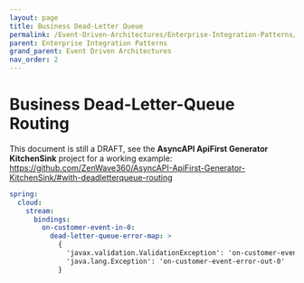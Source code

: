 ```yaml
---
layout: page
title: Business Dead-Letter Queue
permalink: /Event-Driven-Architectures/Enterprise-Integration-Patterns/Business-Dead-Letter-Queue
parent: Enterprise Integration Patterns
grand_parent: Event Driven Architectures
nav_order: 2
---
```


# Business Dead-Letter-Queue Routing

This document is still a DRAFT, see the **AsyncAPI ApiFirst Generator KitchenSink** project for a working example: https://github.com/ZenWave360/AsyncAPI-ApiFirst-Generator-KitchenSink/#with-deadletterqueue-routing

```yaml
spring:
  cloud:
    stream:
      bindings:
        on-customer-event-in-0:
          dead-letter-queue-error-map: >
            {
              'javax.validation.ValidationException': 'on-customer-event-validation-error-out-0',
              'java.lang.Exception': 'on-customer-event-error-out-0'
            }
```
